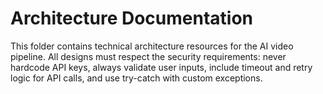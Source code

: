# Architecture Documentation

This folder contains technical architecture resources for the AI video pipeline. All designs must respect the security requirements: never hardcode API keys, always validate user inputs, include timeout and retry logic for API calls, and use try-catch with custom exceptions.
